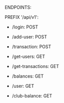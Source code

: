 ENDPOINTS:

PREFIX '/api/v1':
- /login: POST
- /add-user: POST
- /transaction: POST

- /get-users: GET
- /get-transactions: GET
- /balances: GET
- /user: GET
- /club-balance: GET